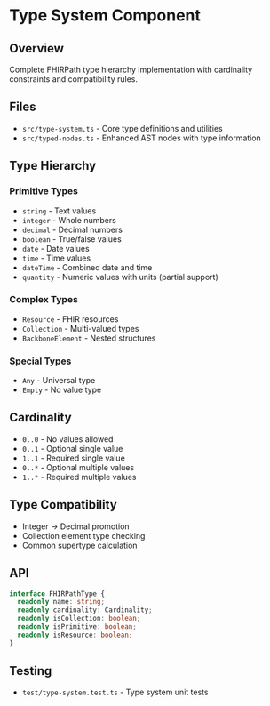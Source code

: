 # Type System Component

## Overview
Complete FHIRPath type hierarchy implementation with cardinality constraints and compatibility rules.

## Files
- `src/type-system.ts` - Core type definitions and utilities
- `src/typed-nodes.ts` - Enhanced AST nodes with type information

## Type Hierarchy

### Primitive Types
- `string` - Text values
- `integer` - Whole numbers
- `decimal` - Decimal numbers
- `boolean` - True/false values
- `date` - Date values
- `time` - Time values
- `dateTime` - Combined date and time
- `quantity` - Numeric values with units (partial support)

### Complex Types
- `Resource` - FHIR resources
- `Collection` - Multi-valued types
- `BackboneElement` - Nested structures

### Special Types
- `Any` - Universal type
- `Empty` - No value type

## Cardinality
- `0..0` - No values allowed
- `0..1` - Optional single value
- `1..1` - Required single value
- `0..*` - Optional multiple values
- `1..*` - Required multiple values

## Type Compatibility
- Integer → Decimal promotion
- Collection element type checking
- Common supertype calculation

## API
```typescript
interface FHIRPathType {
  readonly name: string;
  readonly cardinality: Cardinality;
  readonly isCollection: boolean;
  readonly isPrimitive: boolean;
  readonly isResource: boolean;
}
```

## Testing
- `test/type-system.test.ts` - Type system unit tests